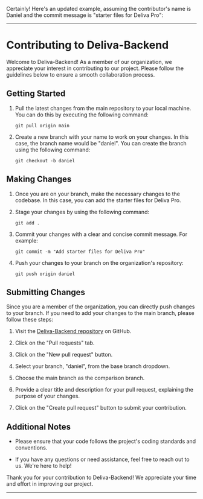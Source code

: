 Certainly! Here's an updated example, assuming the contributor's name is Daniel and the commit message is "starter files for Deliva Pro":

---

# Contributing to Deliva-Backend

Welcome to Deliva-Backend! As a member of our organization, we appreciate your interest in contributing to our project. Please follow the guidelines below to ensure a smooth collaboration process.

## Getting Started

1. Pull the latest changes from the main repository to your local machine. You can do this by executing the following command:

   ```
   git pull origin main
   ```

2. Create a new branch with your name to work on your changes. In this case, the branch name would be "daniel". You can create the branch using the following command:

   ```
   git checkout -b daniel
   ```

## Making Changes

1. Once you are on your branch, make the necessary changes to the codebase. In this case, you can add the starter files for Deliva Pro.

2. Stage your changes by using the following command:

   ```
   git add .
   ```

3. Commit your changes with a clear and concise commit message. For example:

   ```
   git commit -m "Add starter files for Deliva Pro"
   ```

4. Push your changes to your branch on the organization's repository:

   ```
   git push origin daniel
   ```

## Submitting Changes

Since you are a member of the organization, you can directly push changes to your branch. If you need to add your changes to the main branch, please follow these steps:

1. Visit the [Deliva-Backend repository](https://github.com/Deliva-Pro/Deliva-Backend) on GitHub.

2. Click on the "Pull requests" tab.

3. Click on the "New pull request" button.

4. Select your branch, "daniel", from the base branch dropdown.

5. Choose the main branch as the comparison branch.

6. Provide a clear title and description for your pull request, explaining the purpose of your changes.

7. Click on the "Create pull request" button to submit your contribution.

## Additional Notes

- Please ensure that your code follows the project's coding standards and conventions.

- If you have any questions or need assistance, feel free to reach out to us. We're here to help!

Thank you for your contribution to Deliva-Backend! We appreciate your time and effort in improving our project.

---